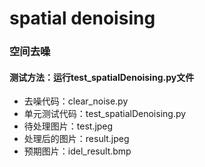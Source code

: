 # spatial denoising
### 空间去噪
#### 测试方法：运行test_spatialDenoising.py文件
- 去噪代码：clear_noise.py     
- 单元测试代码：test_spatialDenoising.py    
- 待处理图片：test.jpeg 
- 处理后的图片：result.jpeg    
- 预期图片：idel_result.bmp

  
